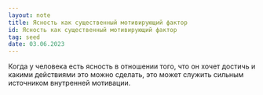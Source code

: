 ```yaml
---
layout: note
title: Ясность как существенный мотивирующий фактор
id: Ясность как существенный мотивирующий фактор
tag: seed
date: 03.06.2023
---
```



Когда у человека есть ясность в отношении того, что он хочет достичь и какими действиями это можно сделать, это может служить сильным источником внутренней мотивации.


